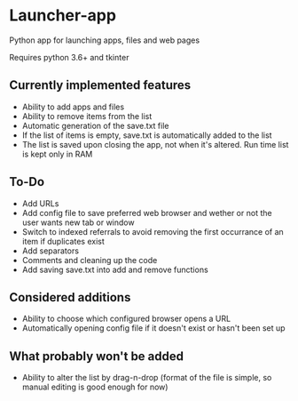 # Launcher-app
Python app for launching apps, files and web pages

Requires python 3.6+ and tkinter

## Currently implemented features
- Ability to add apps and files
- Ability to remove items from the list
- Automatic generation of the save.txt file
- If the list of items is empty, save.txt is automatically added to the list
- The list is saved upon closing the app, not when it's altered. Run time list is kept only in RAM

## To-Do
- Add URLs
- Add config file to save preferred web browser and wether or not the user wants new tab or window
- Switch to indexed referrals to avoid removing the first occurrance of an item if duplicates exist
- Add separators
- Comments and cleaning up the code
- Add saving save.txt into add and remove functions

## Considered additions
- Ability to choose which configured browser opens a URL
- Automatically opening config file if it doesn't exist or hasn't been set up

## What probably won't be added
- Ability to alter the list by drag-n-drop (format of the file is simple, so manual editing is good enough for now)